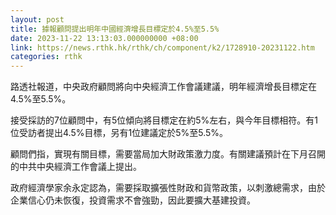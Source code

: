 ```yaml
---
layout: post
title: 據報顧問提出明年中國經濟增長目標定於4.5%至5.5%
date: 2023-11-22 13:13:03.000000000 +08:00
link: https://news.rthk.hk/rthk/ch/component/k2/1728910-20231122.htm
categories: rthk
---
```


路透社報道，中央政府顧問將向中央經濟工作會議建議，明年經濟增長目標定在4.5%至5.5%。

接受採訪的7位顧問中，有5位傾向將目標定在約5%左右，與今年目標相符。有1位受訪者提出4.5%目標，另有1位建議定於5%至5.5%。

顧問們指，實現有關目標，需要當局加大財政策激力度。有關建議預計在下月召開的中共中央經濟工作會議上提出。

政府經濟學家余永定認為，需要採取擴張性財政和貨幣政策，以刺激總需求，由於企業信心仍未恢復，投資需求不會強勁，因此要擴大基建投資。
